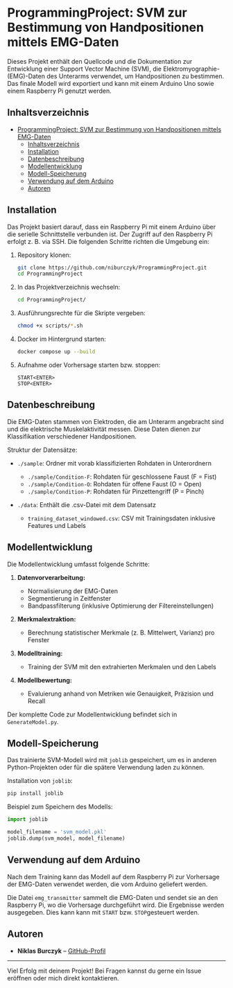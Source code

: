 # ProgrammingProject: SVM zur Bestimmung von Handpositionen mittels EMG-Daten

Dieses Projekt enthält den Quellcode und die Dokumentation zur Entwicklung einer Support Vector Machine (SVM), die Elektromyographie-(EMG)-Daten des Unterarms verwendet, um Handpositionen zu bestimmen. Das finale Modell wird exportiert und kann mit einem Arduino Uno sowie einem Raspberry Pi genutzt werden.

## Inhaltsverzeichnis

- [ProgrammingProject: SVM zur Bestimmung von Handpositionen mittels EMG-Daten](#programmingproject-svm-zur-bestimmung-von-handpositionen-mittels-emg-daten)
  - [Inhaltsverzeichnis](#inhaltsverzeichnis)
  - [Installation](#installation)
  - [Datenbeschreibung](#datenbeschreibung)
  - [Modellentwicklung](#modellentwicklung)
  - [Modell-Speicherung](#modell-speicherung)
  - [Verwendung auf dem Arduino](#verwendung-auf-dem-arduino)
  - [Autoren](#autoren)

## Installation

Das Projekt basiert darauf, dass ein Raspberry Pi mit einem Arduino über die serielle Schnittstelle verbunden ist. Der Zugriff auf den Raspberry Pi erfolgt z. B. via SSH. Die folgenden Schritte richten die Umgebung ein:

1. Repository klonen:  
   ```bash
   git clone https://github.com/niburczyk/ProgrammingProject.git
   cd ProgrammingProject
   ```

2. In das Projektverzeichnis wechseln:  
   ```bash
   cd ProgrammingProject/
   ```

3. Ausführungsrechte für die Skripte vergeben:  
   ```bash
   chmod +x scripts/*.sh
   ```

4. Docker im Hintergrund starten:  
   ```bash
   docker compose up --build
   ```

5. Aufnahme oder Vorhersage starten bzw. stoppen:  
   ```text
   START<ENTER>
   STOP<ENTER>
   ```

## Datenbeschreibung

Die EMG-Daten stammen von Elektroden, die am Unterarm angebracht sind und die elektrische Muskelaktivität messen. Diese Daten dienen zur Klassifikation verschiedener Handpositionen.

Struktur der Datensätze:

- `./sample`: Ordner mit vorab klassifizierten Rohdaten in Unterordnern  
  - `./sample/Condition-F`: Rohdaten für geschlossene Faust (F = Fist)  
  - `./sample/Condition-O`: Rohdaten für offene Faust (O = Open)  
  - `./sample/Condition-P`: Rohdaten für Pinzettengriff (P = Pinch)  

- `./data`: Enthält die .csv-Datei mit dem Datensatz  
  - `training_dataset_windowed.csv`: CSV mit Trainingsdaten inklusive Features und Labels  

## Modellentwicklung

Die Modellentwicklung umfasst folgende Schritte:

1. **Datenvorverarbeitung:**  
   - Normalisierung der EMG-Daten  
   - Segmentierung in Zeitfenster  
   - Bandpassfilterung (inklusive Optimierung der Filtereinstellungen)  

2. **Merkmalextraktion:**  
   - Berechnung statistischer Merkmale (z. B. Mittelwert, Varianz) pro Fenster  

3. **Modelltraining:**  
   - Training der SVM mit den extrahierten Merkmalen und den Labels  

4. **Modellbewertung:**  
   - Evaluierung anhand von Metriken wie Genauigkeit, Präzision und Recall  

Der komplette Code zur Modellentwicklung befindet sich in `GenerateModel.py`.

## Modell-Speicherung

Das trainierte SVM-Modell wird mit `joblib` gespeichert, um es in anderen Python-Projekten oder für die spätere Verwendung laden zu können.

Installation von `joblib`:  
```bash
pip install joblib
```

Beispiel zum Speichern des Modells:  
```python
import joblib

model_filename = 'svm_model.pkl'
joblib.dump(svm_model, model_filename)
```

## Verwendung auf dem Arduino

Nach dem Training kann das Modell auf dem Raspberry Pi zur Vorhersage der EMG-Daten verwendet werden, die vom Arduino geliefert werden.

Die Datei `emg_transmitter` sammelt die EMG-Daten und sendet sie an den Raspberry Pi, wo die Vorhersage durchgeführt wird. Die Ergebnisse werden ausgegeben. Dies kann kann mit `START` bzw. `STOP`gesteuert werden.

## Autoren

- **Niklas Burczyk** – [GitHub-Profil](https://github.com/niburczyk)

---

Viel Erfolg mit deinem Projekt! Bei Fragen kannst du gerne ein Issue eröffnen oder mich direkt kontaktieren.
